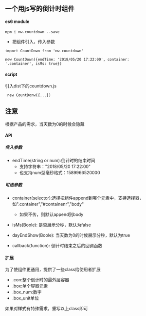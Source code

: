 ## 一个用js写的倒计时组件

#### es6 module

```
npm i nw-countdown --save
```


- 把组件引入，传入参数

```
import CountDown from 'nw-countdown'

new CountDown({endTime: '2018/05/20 17:22:00', container: '.container', isMs: true})
``` 

#### script

引入dist下的countdown.js

```
 new CountDonw({...})

```

## 注意

根据产品的需求，当天数为0的时候会隐藏

#### API

##### 传入参数
- endTime(string or num):倒计时的结束时间
  + 支持字符串："2018/05/20 17:22:00"
  + 也支持num型毫秒格式：1589966520000
  
##### 可选参数
- container(selector):选择把组件append到哪个元素中，支持选择器，如".container","#containenr","body"
  + 如果不传，则默认append到body
  
- isMs(Boole): 是否展示分秒，默认为false

- dayEndShow(Boole): 当天数为0的时候展示分秒，默认为true

- callback(function): 倒计时结束之后的回调函数 

#### 扩展

为了使组件更通用，提供了一些class给使用者扩展

- .con:整个倒计时的最外层容器
- .box:单个容器元素
- .box_num:数字
- .box_unit单位

如果对样式有特殊需求，重写以上class即可


